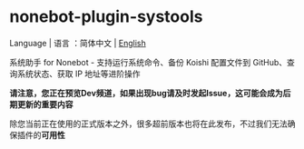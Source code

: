# nonebot-plugin-systools
Language | 语言 ：简体中文 | [English](https://github.com/zhuhansan666/nonebot-plugin-systools/tree/Dev(Develop)/language/README_EN.md)

系统助手 for Nonebot - 支持运行系统命令、备份 Koishi 配置文件到 GitHub、查询系统状态、获取 IP 地址等进阶操作

**请注意，您正在预览Dev频道，如果出现bug请及时发起Issue，这可能会成为后期更新的重要内容**

除您当前正在使用的正式版本之外，很多超前版本也将在此发布，不过我们无法确保插件的**可用性**